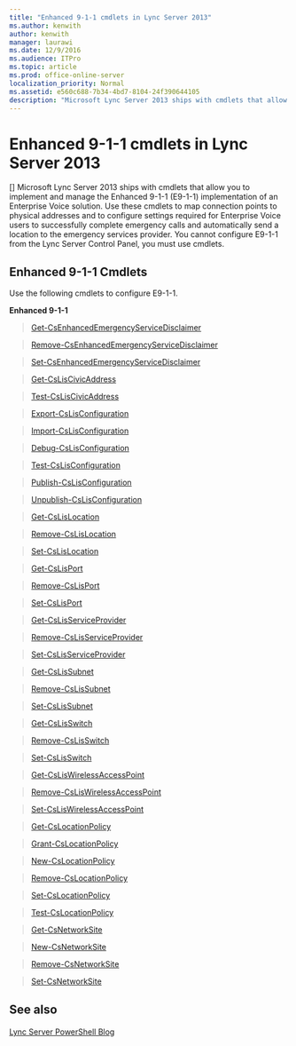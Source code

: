 ```yaml
---
title: "Enhanced 9-1-1 cmdlets in Lync Server 2013"
ms.author: kenwith
author: kenwith
manager: laurawi
ms.date: 12/9/2016
ms.audience: ITPro
ms.topic: article
ms.prod: office-online-server
localization_priority: Normal
ms.assetid: e560c688-7b34-4bd7-8104-24f390644105
description: "Microsoft Lync Server 2013 ships with cmdlets that allow you to implement and manage the Enhanced 9-1-1 (E9-1-1) implementation of an Enterprise Voice solution. Use these cmdlets to map connection points to physical addresses and to configure settings required for Enterprise Voice users to successfully complete emergency calls and automatically send a location to the emergency services provider. You cannot configure E9-1-1 from the Lync Server Control Panel, you must use cmdlets."
---
```


# Enhanced 9-1-1 cmdlets in Lync Server 2013
[]
Microsoft Lync Server 2013 ships with cmdlets that allow you to implement and manage the Enhanced 9-1-1 (E9-1-1) implementation of an Enterprise Voice solution. Use these cmdlets to map connection points to physical addresses and to configure settings required for Enterprise Voice users to successfully complete emergency calls and automatically send a location to the emergency services provider. You cannot configure E9-1-1 from the Lync Server Control Panel, you must use cmdlets.
  
## Enhanced 9-1-1 Cmdlets

Use the following cmdlets to configure E9-1-1.
  
 **Enhanced 9-1-1**
  
> [Get-CsEnhancedEmergencyServiceDisclaimer](get-csenhancedemergencyservicedisclaimer.md)
    
> [Remove-CsEnhancedEmergencyServiceDisclaimer](remove-csenhancedemergencyservicedisclaimer.md)
    
> [Set-CsEnhancedEmergencyServiceDisclaimer](set-csenhancedemergencyservicedisclaimer.md)
    
> [Get-CsLisCivicAddress](get-csliscivicaddress.md)
    
> [Test-CsLisCivicAddress](test-csliscivicaddress.md)
    
> [Export-CsLisConfiguration](export-cslisconfiguration.md)
    
> [Import-CsLisConfiguration](import-cslisconfiguration.md)
    
> [Debug-CsLisConfiguration](debug-cslisconfiguration.md)
    
> [Test-CsLisConfiguration](test-cslisconfiguration.md)
    
> [Publish-CsLisConfiguration](publish-cslisconfiguration.md)
    
> [Unpublish-CsLisConfiguration](unpublish-cslisconfiguration.md)
    
> [Get-CsLisLocation](get-cslislocation.md)
    
> [Remove-CsLisLocation](remove-cslislocation.md)
    
> [Set-CsLisLocation](set-cslislocation.md)
    
> [Get-CsLisPort](get-cslisport.md)
    
> [Remove-CsLisPort](remove-cslisport.md)
    
> [Set-CsLisPort](set-cslisport.md)
    
> [Get-CsLisServiceProvider](get-cslisserviceprovider.md)
    
> [Remove-CsLisServiceProvider](remove-cslisserviceprovider.md)
    
> [Set-CsLisServiceProvider](set-cslisserviceprovider.md)
    
> [Get-CsLisSubnet](get-cslissubnet.md)
    
> [Remove-CsLisSubnet](remove-cslissubnet.md)
    
> [Set-CsLisSubnet](set-cslissubnet.md)
    
> [Get-CsLisSwitch](get-cslisswitch.md)
    
> [Remove-CsLisSwitch](remove-cslisswitch.md)
    
> [Set-CsLisSwitch](set-cslisswitch.md)
    
> [Get-CsLisWirelessAccessPoint](get-csliswirelessaccesspoint.md)
    
> [Remove-CsLisWirelessAccessPoint](remove-csliswirelessaccesspoint.md)
    
> [Set-CsLisWirelessAccessPoint](set-csliswirelessaccesspoint.md)
    
> [Get-CsLocationPolicy](get-cslocationpolicy.md)
    
> [Grant-CsLocationPolicy](grant-cslocationpolicy.md)
    
> [New-CsLocationPolicy](new-cslocationpolicy.md)
    
> [Remove-CsLocationPolicy](remove-cslocationpolicy.md)
    
> [Set-CsLocationPolicy](set-cslocationpolicy.md)
    
> [Test-CsLocationPolicy](test-cslocationpolicy.md)
    
> [Get-CsNetworkSite](get-csnetworksite.md)
    
> [New-CsNetworkSite](new-csnetworksite.md)
    
> [Remove-CsNetworkSite](remove-csnetworksite.md)
    
> [Set-CsNetworkSite](set-csnetworksite.md)
    
## See also

#### 

[Lync Server PowerShell Blog](https://go.microsoft.com/fwlink/p/?linkId=203150)

